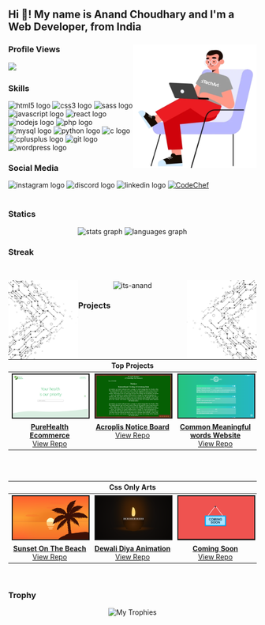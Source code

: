 <h2 align="left">Hi 👋! My name is Anand Choudhary and I'm a Web Developer, from India</h2>

###

<img align="right" height="250" src="./images/readmeImg.webp"  />

### Profile Views
<div align="left">
  <img src="https://profile-counter.glitch.me/Its-anand/count.svg?"  />
</div>

### Skills

<div align="left">
  <img src="https://cdn.jsdelivr.net/gh/devicons/devicon/icons/html5/html5-original.svg" height="30" width="42" alt="html5 logo"  />
  <img src="https://cdn.jsdelivr.net/gh/devicons/devicon/icons/css3/css3-original.svg" height="30" width="42" alt="css3 logo"  />
  <img src="https://cdn.jsdelivr.net/gh/devicons/devicon/icons/sass/sass-original.svg" height="30" width="42" alt="sass logo"  />
  <img src="https://cdn.jsdelivr.net/gh/devicons/devicon/icons/javascript/javascript-original.svg" height="30" width="42" alt="javascript logo"  />
  <img src="https://cdn.jsdelivr.net/gh/devicons/devicon/icons/react/react-original.svg" height="30" width="42" alt="react logo"  />
  <img src="https://cdn.jsdelivr.net/gh/devicons/devicon/icons/nodejs/nodejs-original.svg" height="30" width="42" alt="nodejs logo"  />
  <img src="https://cdn.jsdelivr.net/gh/devicons/devicon/icons/php/php-original.svg" height="30" width="42" alt="php logo"  />
  <img src="https://cdn.jsdelivr.net/gh/devicons/devicon/icons/mysql/mysql-original.svg" height="30" width="42" alt="mysql logo"  />
  <img src="https://cdn.jsdelivr.net/gh/devicons/devicon/icons/python/python-original.svg" height="30" width="42" alt="python logo"  />
  <img src="https://cdn.jsdelivr.net/gh/devicons/devicon/icons/c/c-original.svg" height="30" width="42" alt="c logo"  />
  <img src="https://cdn.jsdelivr.net/gh/devicons/devicon/icons/cplusplus/cplusplus-original.svg" height="30" width="42" alt="cplusplus logo"  />
  <img src="https://cdn.jsdelivr.net/gh/devicons/devicon/icons/git/git-original.svg" height="30" width="42" alt="git logo"  />
  <img src="https://cdn.jsdelivr.net/gh/devicons/devicon/icons/wordpress/wordpress-original.svg" height="30" width="42" alt="wordpress logo"  />
</div>

### Social Media 

<div align="left">
  <img src="https://img.shields.io/static/v1?message=Instagram&logo=instagram&label=&color=E4405F&logoColor=white&labelColor=&style=for-the-badge" height="35" alt="instagram logo"  />
  <img src="https://img.shields.io/static/v1?message=Discord&logo=discord&label=&color=7289DA&logoColor=white&labelColor=&style=for-the-badge" height="35" alt="discord logo"  />
  <img src="https://img.shields.io/static/v1?message=LinkedIn&logo=linkedin&label=&color=0077B5&logoColor=white&labelColor=&style=for-the-badge" height="35" alt="linkedin logo"  />
 <a href="https://www.codechef.com/users/jaivrat1" target="_blank">
        <img alt="CodeChef" src="https://img.shields.io/badge/CodeChef-5B4638?style=for-the-badge&logo=codechef&logoColor=white" height="35" alt="CodeChef"/>
 </a>
</div>
<br clear="both">

### Statics

<div align="center">
  <img src="https://github-readme-stats.vercel.app/api?hide_title=false&hide_rank=false&show_icons=true&include_all_commits=true&count_private=true&disable_animations=false&theme=dracula&locale=en&hide_border=false&username=Its-anand" height="150" alt="stats graph"  />
  <img src="https://github-readme-stats.vercel.app/api/top-langs?locale=en&hide_title=false&layout=compact&card_width=320&langs_count=5&theme=dracula&hide_border=false&username=Its-anand" height="150" alt="languages graph"  />
</div>

### Streak
<br clear="both">
<div align="center">
  <p>
   <img align="left" height="160" src="./images/SideImg1.png"  />
   <img align="center" src="https://github-readme-streak-stats.herokuapp.com?user=Its-anand&theme=radical&border_radius=3.4&background=282A36" alt="its-anand" />
   <img align="right"height="160" src="./images/SideImg2.png"  />
  </p>
</div> 

### Projects

<br />
<table>
   <tr><!--Here-->
       <th valign="center" width="33%" colspan="3">
           <div align="center">
               Top Projects
            </div>
        </th>
    </tr>
    <tr>
        <th valign="center" width="33%">
            <div align="center">
                <a href="https://pure-health-natural-products.000webhostapp.com/index.php" target="_blank">
                    <img src="./images/PureHealth.png" border="2" />
                </a>
            </div>
        </th>
        <th valign="center" width="33%">
            <div align="center">
                <a href="https://acroboard.000webhostapp.com/" target="_blank">
                    <img src="./images/Acroboard.png" border="2" />
                </a>
            </div>
        </th>
        <th valign="center" width="33%">
            <div align="center">
                <a href="https://minglish.000webhostapp.com/" target="_blank">
                    <img src="./images/CMW.png" border="2" />
                </a>
            </div>
        </th>
    </tr>
    <tr>
        <td valign="top" width="33%">
            <div align="center">
                <a href="https://pure-health-natural-products.000webhostapp.com/index.php" target="_blank">
                    <b>PureHealth Ecommerce </b>
                </a>
                <br />
                <a href="https://github.com/Its-anand/Pure-Health" target="_blank">
                    View Repo
                </a>
            </div>
        </td>
        <td valign="top" width="33%">
            <div align="center">
                <a href="https://acroboard.000webhostapp.com/" target="_blank">
                    <b>Acroplis Notice Board</b>
                </a>
                <br />
                <a href="https://github.com/Its-anand/Acropolis-Notice-Board" target="_blank">
                    View Repo
                </a>
            </div>
        </td>
        <td valign="top" width="33%">
            <div align="center">
                <a href="https://minglish.000webhostapp.com/" target="_blank">
                    <b>Common Meaningful words Website</b>
                </a>
                <br />
                <a href="https://github.com/Its-anand/CMW-project" target="_blank">
                    View Repo
                </a>
            </div>
        </td>
    </tr>
</table>
<br clear="both">


<br />
<table>
   <tr><!--Here-->
       <th valign="center" width="33%" colspan="3">
           <div align="center">
               Css Only Arts
            </div>
        </th>
    </tr>
    <tr>
        <th valign="center" width="33%">
            <div align="center">
                <a href="https://its-anand.github.io/Sunset-on-the-beach-image-made-with-html-and-css-only/" target="_blank">
                    <img src="./images/Sunset.png" border="2" />
                </a>
            </div>
        </th>
        <th valign="center" width="33%">
            <div align="center">
                <a href="https://its-anand.github.io/Diwali-Special-diya-and-moving-bati-with-html-css-only/" target="_blank">
                    <img src="./images/Diya.png" border="2" />
                </a>
            </div>
        </th>
        <th valign="center" width="33%">
            <div align="center">
                <a href="#" target="_blank">
                    <img src="./images/Cooming Soon.png" border="2" />
                </a>
            </div>
        </th>
    </tr>
    <tr>
        <td valign="top" width="33%">
            <div align="center">
                <a href="https://its-anand.github.io/Sunset-on-the-beach-image-made-with-html-and-css-only/" target="_blank">
                    <b>Sunset On The Beach</b>
                </a>
                <br />
                <a href="https://github.com/Its-anand/Sunset-on-the-beach-image-made-with-html-and-css-only" target="_blank">
                    View Repo
                </a>
            </div>
        </td>
        <td valign="top" width="33%">
            <div align="center">
                <a href="https://its-anand.github.io/Diwali-Special-diya-and-moving-bati-with-html-css-only/" target="_blank">
                    <b>Dewali Diya Animation</b>
                </a>
                <br />
                <a href="https://github.com/Its-anand/Diwali-Special-diya-and-moving-bati-with-html-css-only" target="_blank">
                    View Repo
                </a>
            </div>
        </td>
        <td valign="top" width="33%">
            <div align="center">
                <a href="#" target="_blank">
                    <b>Coming Soon</b>
                </a>
                <br />
                <a href="#" target="_blank">
                    View Repo
                </a>
            </div>
        </td>
    </tr>
</table>

<br clear="both">

### Trophy

<p align="center">
<img src="https://github-profile-trophy.vercel.app/?username=Its-anand&column=4&margin-w=5&margin-h=5&rank=SECRET,SSS,SS,S,AAA,AA,A,B,C&no-frame=true&theme=onestar" alt="My Trophies"/>
</p>

